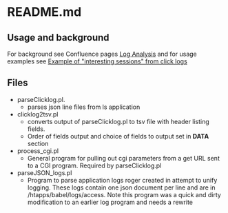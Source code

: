 # README.md

## Usage and background

For background see Confluence pages [Log Analysis](https://tools.lib.umich.edu/confluence/display/HAT/Log+Analysis)  and for usage examples see [Example of "interesting sessions" from click logs](https://tools.lib.umich.edu/confluence/pages/viewpage.action?pageId=84934715)


## Files
* parseClicklog.pl. 
  * parses json line files from ls application
* clicklog2tsv.pl
  * converts output of parseClicklog.pl to tsv file with header listing fields.  
  * Order of fields output and choice of fields to output set in __DATA__ section
* process_cgi.pl
  * General program for pulling out cgi parameters from a get URL sent to a CGI program.  Required by parseClicklog.pl
* parseJSON_logs.pl
  *  Program to parse application logs roger created in attempt to unify logging.  These logs contain one json document per line and are in /htapps/babel/logs/access.  Note this program was a quick and dirty modification to  an earlier log program and needs a rewrite

#

